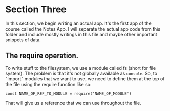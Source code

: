 # Section Three

In this section, we begin writing an actual app. It's the first app of the course called the Notes App.
I will separate the actual app code from this folder and include mostly writings in this file and maybe other important snippets of data.

## The require operation.
To write stuff to the filesystem, we use a module called fs (short for file system). The problem is that it's not globally available as `console`.
So, to "import" modules that we want to use, we need to define them at the top of the file using the require function like so:

```
const NAME_OF_REF_TO_MODULE = require('NAME_OF_MODULE')
```

That will give us a reference that we can use throughout the file.